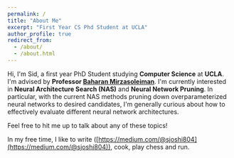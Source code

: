 ```yaml
---
permalink: /
title: "About Me"
excerpt: "First Year CS Phd Student at UCLA"
author_profile: true
redirect_from: 
  - /about/
  - /about.html
---
```


Hi, I'm Sid, a first year PhD Student studying **Computer Science** at **UCLA**. 
I'm advised by **Professor [Baharan Mirzasoleiman](http://web.cs.ucla.edu/~baharan/)**. 
I'm currently interested in **Neural Architecture Search (NAS)** and **Neural Network Pruning**. In particular, with the current NAS methods pruning down overparameterized 
neural networks to desired candidates, I'm generally curious about how to 
effectively evaluate different neural network architectures. 

Feel free to hit me up to talk about any of these topics!

In my free time, I like to write ([https://medium.com/@sjoshi804](https://medium.com/@sjoshi804)), cook, play chess and run. 